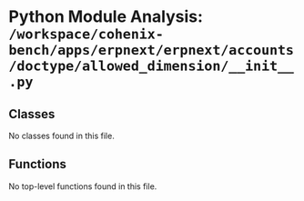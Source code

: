 # Python Module Analysis: `/workspace/cohenix-bench/apps/erpnext/erpnext/accounts/doctype/allowed_dimension/__init__.py`

## Classes

No classes found in this file.


## Functions

No top-level functions found in this file.
